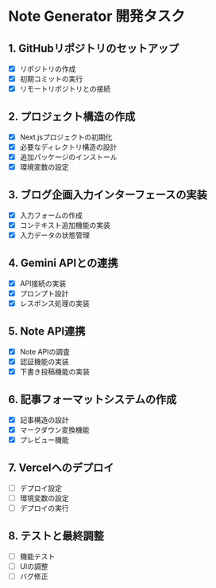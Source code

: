 # Note Generator 開発タスク

## 1. GitHubリポジトリのセットアップ
- [x] リポジトリの作成
- [x] 初期コミットの実行
- [x] リモートリポジトリとの接続

## 2. プロジェクト構造の作成
- [x] Next.jsプロジェクトの初期化
- [x] 必要なディレクトリ構造の設計
- [x] 追加パッケージのインストール
- [x] 環境変数の設定

## 3. ブログ企画入力インターフェースの実装
- [x] 入力フォームの作成
- [x] コンテキスト追加機能の実装
- [x] 入力データの状態管理

## 4. Gemini APIとの連携
- [x] API接続の実装
- [x] プロンプト設計
- [x] レスポンス処理の実装

## 5. Note API連携
- [x] Note APIの調査
- [x] 認証機能の実装
- [x] 下書き投稿機能の実装

## 6. 記事フォーマットシステムの作成
- [x] 記事構造の設計
- [x] マークダウン変換機能
- [x] プレビュー機能

## 7. Vercelへのデプロイ
- [ ] デプロイ設定
- [ ] 環境変数の設定
- [ ] デプロイの実行

## 8. テストと最終調整
- [ ] 機能テスト
- [ ] UIの調整
- [ ] バグ修正
